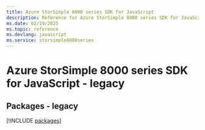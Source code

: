 ```yaml
---
title: Azure StorSimple 8000 series SDK for JavaScript
description: Reference for Azure StorSimple 8000 series SDK for JavaScript
ms.date: 02/19/2025
ms.topic: reference
ms.devlang: javascript
ms.service: storsimple8000series
---
```

# Azure StorSimple 8000 series SDK for JavaScript - legacy
## Packages - legacy
[!INCLUDE [packages](storsimple-8000-series-index.md)]